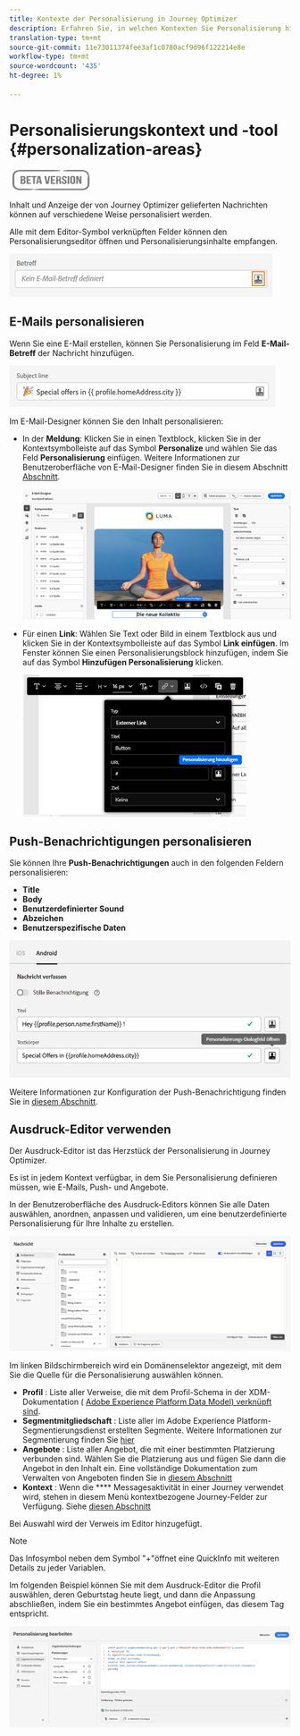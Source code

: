 ```yaml
---
title: Kontexte der Personalisierung in Journey Optimizer
description: Erfahren Sie, in welchen Kontexten Sie Personalisierung hinzufügen können
translation-type: tm+mt
source-git-commit: 11e73011374fee3af1c0780acf9d96f122214e8e
workflow-type: tm+mt
source-wordcount: '435'
ht-degree: 1%

---
```


# Personalisierungskontext und -tool {#personalization-areas}

![](../assets/do-not-localize/badge.png)

Inhalt und Anzeige der von Journey Optimizer gelieferten Nachrichten können auf verschiedene Weise personalisiert werden.

Alle mit dem Editor-Symbol verknüpften Felder können den Personalisierungseditor öffnen und Personalisierungsinhalte empfangen.

![](assets/perso_icon.png)

## E-Mails personalisieren

Wenn Sie eine E-Mail erstellen, können Sie Personalisierung im Feld **E-Mail-Betreff** der Nachricht hinzufügen.

![](assets/perso_subject.png)

Im E-Mail-Designer können Sie den Inhalt personalisieren:

* In der **Meldung**: Klicken Sie in einen Textblock, klicken Sie in der Kontextsymbolleiste auf das Symbol **Personalize** und wählen Sie das Feld **Personalisierung** einfügen. Weitere Informationen zur Benutzeroberfläche von E-Mail-Designer finden Sie in diesem Abschnitt [Abschnitt](../design-emails.md).

   ![](assets/perso_insert.png)

* Für einen **Link**: Wählen Sie Text oder Bild in einem Textblock aus und klicken Sie in der Kontextsymbolleiste auf das Symbol **Link einfügen**. Im Fenster können Sie einen Personalisierungsblock hinzufügen, indem Sie auf das Symbol **Hinzufügen Personalisierung** klicken.

   ![](assets/perso_link.png)

## Push-Benachrichtigungen personalisieren

Sie können Ihre **Push-Benachrichtigungen** auch in den folgenden Feldern personalisieren:

* **Title**
* **Body**
* **Benutzerdefinierter Sound**
* **Abzeichen**
* **Benutzerspezifische Daten**

![](assets/perso_push.png)

Weitere Informationen zur Konfiguration der Push-Benachrichtigung finden Sie in [diesem Abschnitt](../configure-push.md).

## Ausdruck-Editor verwenden

Der Ausdruck-Editor ist das Herzstück der Personalisierung in Journey Optimizer.

Es ist in jedem Kontext verfügbar, in dem Sie Personalisierung definieren müssen, wie E-Mails, Push- und Angebote.

In der Benutzeroberfläche des Ausdruck-Editors können Sie alle Daten auswählen, anordnen, anpassen und validieren, um eine benutzerdefinierte Personalisierung für Ihre Inhalte zu erstellen.

![](assets/perso_ee1.png)

Im linken Bildschirmbereich wird ein Domänenselektor angezeigt, mit dem Sie die Quelle für die Personalisierung auswählen können.

* **Profil** : Liste aller Verweise, die mit dem Profil-Schema in der XDM-Dokumentation ( [Adobe Experience Platform Data Model) verknüpft sind](https://experienceleague.adobe.com/docs/experience-platform/xdm/home.html).
* **Segmentmitgliedschaft** : Liste aller im Adobe Experience Platform-Segmentierungsdienst erstellten Segmente. Weitere Informationen zur Segmentierung finden Sie [hier](https://experienceleague.corp.adobe.com/docs/experience-platform/segmentation/home.html?lang=en)
* **Angebote** : Liste aller Angebot, die mit einer bestimmten Platzierung verbunden sind. Wählen Sie die Platzierung aus und fügen Sie dann die Angebot in den Inhalt ein. Eine vollständige Dokumentation zum Verwalten von Angeboten finden Sie in [diesem Abschnitt](https://experienceleague.corp.adobe.com/docs/customer-journey-management/using/create-messages/deliver-personalized-offers.html?lang=en#about-offer-decisioning)
* **Kontext** : Wenn die  **** Messagesaktivität in einer Journey verwendet wird, stehen in diesem Menü kontextbezogene Journey-Felder zur Verfügung. Siehe [diesen Abschnitt](https://experienceleague.corp.adobe.com/docs/customer-journey-management/using/create-messages/deliver-personalized-offers.html?lang=en#about-offer-decisioning)

Bei Auswahl wird der Verweis im Editor hinzugefügt.

>[!NOTE]
>
>Das Infosymbol neben dem Symbol &quot;+&quot;öffnet eine QuickInfo mit weiteren Details zu jeder Variablen.

Im folgenden Beispiel können Sie mit dem Ausdruck-Editor die Profil auswählen, deren Geburtstag heute liegt, und dann die Anpassung abschließen, indem Sie ein bestimmtes Angebot einfügen, das diesem Tag entspricht.

![](assets/perso_ee2.png)




